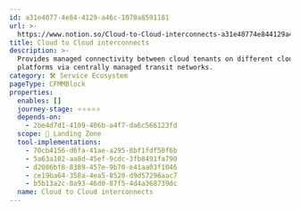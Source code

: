 ```yaml
---
id: a31e4077-4e84-4129-a46c-1070a8591181
url: >-
  https://www.notion.so/Cloud-to-Cloud-interconnects-a31e40774e844129a46c1070a8591181
title: Cloud to Cloud interconnects
description: >-
  Provides managed connectivity between cloud tenants on different cloud
  platforms via centrally managed transit networks. 
category: 🛠 Service Ecosystem
pageType: CFMMBlock
properties:
  enables: []
  journey-stage: ⭐️⭐️⭐️⭐️⭐️
  depends-on:
    - 2be4d7d1-4109-406b-a4f7-da6c566123fd
  scope: 🛬 Landing Zone
  tool-implementations:
    - 70cb4156-d6fa-41ae-a295-8bf1fdf50f6b
    - 5a63a102-aa8d-45ef-9cdc-3fb8491fa790
    - d2086bf8-8389-457e-9b70-e41aa03f1046
    - ce19ba64-358a-4ea5-8520-d9d57296aac7
    - b5b13a2c-0a93-46d0-87f5-4d4a368739dc
  name: Cloud to Cloud interconnects
---
```


